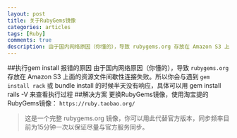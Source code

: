 ```yaml
---
layout: post
title: 关于RubyGems镜像
categories: articles
tags: [Ruby]
comments: true
description: 由于国内网络原因（你懂的），导致 rubygems.org 存放在 Amazon S3 上面的资源文件间歇性连接失败
---
```


##执行gem install <Bundle>报错的原因
由于国内网络原因（你懂的），导致 `rubygems.org` 存放在 Amazon S3 上面的资源文件间歇性连接失败。所以你会与遇到 `gem install rack` 或 bundle install 的时候半天没有响应，具体可以用 gem install rails -V 来查看执行过程
##解决方案
更换RubyGems镜像，使用淘宝提的RubyGems镜像：
      `https://ruby.taobao.org/`
> 这是一个完整 rubygems.org 镜像，你可以用此代替官方版本，同步频率目前为15分钟一次以保证尽量与官方服务同步。
